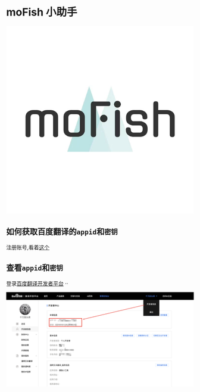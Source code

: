 # moFish 小助手

![](./public/logo/icon.jpeg)

## 如何获取百度翻译的`appid`和`密钥`

注册账号,看着[这个](http://api.fanyi.baidu.com/doc/12)

## 查看`appid`和`密钥`

登录[百度翻译开发者平台](http://api.fanyi.baidu.com/manage/developer) ··

![](./public/README/developer.png)
